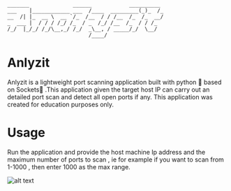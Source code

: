 ```
_______              ______            __________
___    |____________ ___  /____  _________(_)_  /_
__  /| |_  __ \  __ `/_  /__  / / /__  /_  /_  __/
_  ___ |  / / / /_/ /_  / _  /_/ /__  /_  / / /_
/_/  |_/_/ /_/\__,_/ /_/  _\__, / _____/_/  \__/
                          /____/
```
# Anlyzit
Anlyzit is a lightweight port scanning application built with python :snake: based on Sockets🔌 .This application given the target host IP can carry out an detailed port scan and detect all open ports if any. 
This application was created for education purposes only.

# Usage
Run the application and provide the host machine Ip address and the maximum number of ports to scan , ie for example if you want to scan from 1-1000 , then enter 1000 as the max range.

![alt text](https://github.com/vabhishek6/anlyzit/blob/master/example.png)
